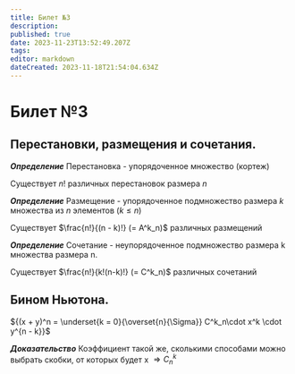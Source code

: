 ```yaml
---
title: Билет №3
description: 
published: true
date: 2023-11-23T13:52:49.207Z
tags: 
editor: markdown
dateCreated: 2023-11-18T21:54:04.634Z
---
```


# Билет №3

## Перестановки, размещения и сочетания. 
***Определение***
Перестановка - упорядоченное множество (кортеж)

Существует $n!$ различных перестановок размера $n$

***Определение***
Размещение - упорядоченное подмножество размера $k$ множества из $n$ элементов ($k \leq n$)

Существует $\frac{n!}{(n - k)!} (= A^k_n)$ различных размещений

***Определение***
Сочетание - неупорядоченное подмножество размера k множества размера n.

Существует $\frac{n!}{k!(n-k)!} (= C^k_n)$ различных сочетаний

## Бином Ньютона. 

${(x + y)^n = \underset{k = 0}{\overset{n}{\Sigma}} C^k_n\cdot x^k \cdot y^{n - k}}$

***Доказательство***
Коэффициент такой же, сколькими способами можно выбрать скобки, от которых будет x $\Rightarrow C^k_n$ 